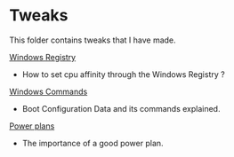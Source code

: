 # Tweaks
This folder contains tweaks that I have made.

[Windows Registry](WINREGISTRY/README.md)
- How to set cpu affinity through the Windows Registry ?

[Windows Commands](WINCOMMANDS/README.md)
- Boot Configuration Data and its commands explained.

[Power plans](POWERPLANS/README.md)
- The importance of a good power plan.
